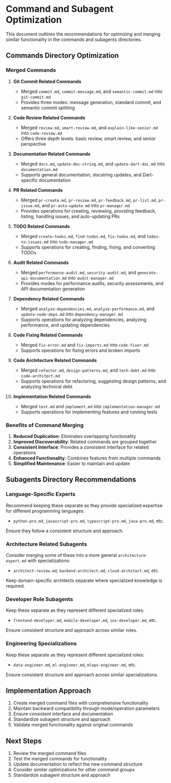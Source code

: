 # Command and Subagent Optimization

This document outlines the recommendations for optimizing and merging similar functionality in the commands and subagents directories.

## Commands Directory Optimization

### Merged Commands

1. **Git Commit Related Commands**
   - Merged `commit.md`, `commit-message.md`, and `semantic-commit.md` into `git-commit.md`
   - Provides three modes: message generation, standard commit, and semantic commit splitting

2. **Code Review Related Commands**
   - Merged `review.md`, `smart-review.md`, and `explain-like-senior.md` into `code-review.md`
   - Offers three depth levels: basic review, smart review, and senior perspective

3. **Documentation Related Commands**
   - Merged `docs.md`, `update-doc-string.md`, and `update-dart-doc.md` into `documentation.md`
   - Supports general documentation, docstring updates, and Dart-specific documentation

4. **PR Related Commands**
   - Merged `pr-create.md`, `pr-review.md`, `pr-feedback.md`, `pr-list.md`, `pr-issue.md`, and `pr-auto-update.md` into `pr-manager.md`
   - Provides operations for creating, reviewing, providing feedback, listing, handling issues, and auto-updating PRs

5. **TODO Related Commands**
   - Merged `create-todos.md`, `find-todos.md`, `fix-todos.md`, and `todos-to-issues.md` into `todo-manager.md`
   - Supports operations for creating, finding, fixing, and converting TODOs

6. **Audit Related Commands**
   - Merged `performance-audit.md`, `security-audit.md`, and `generate-api-documentation.md` into `audit-manager.md`
   - Provides modes for performance audits, security assessments, and API documentation generation

7. **Dependency Related Commands**
   - Merged `analyze-dependencies.md`, `analyze-performance.md`, and `update-node-deps.md` into `dependency-manager.md`
   - Supports operations for analyzing dependencies, analyzing performance, and updating dependencies

8. **Code Fixing Related Commands**
   - Merged `fix-error.md` and `fix-imports.md` into `code-fixer.md`
   - Supports operations for fixing errors and broken imports

9. **Code Architecture Related Commands**
   - Merged `refactor.md`, `design-patterns.md`, and `tech-debt.md` into `code-architect.md`
   - Supports operations for refactoring, suggesting design patterns, and analyzing technical debt

10. **Implementation Related Commands**
    - Merged `test.md` and `implement.md` into `implementation-manager.md`
    - Supports operations for implementing features and running tests

### Benefits of Command Merging

1. **Reduced Duplication**: Eliminates overlapping functionality
2. **Improved Discoverability**: Related commands are grouped together
3. **Consistent Interface**: Provides a consistent interface for related operations
4. **Enhanced Functionality**: Combines features from multiple commands
5. **Simplified Maintenance**: Easier to maintain and update

## Subagents Directory Recommendations

### Language-Specific Experts

Recommend keeping these separate as they provide specialized expertise for different programming languages:
- `python-pro.md`, `javascript-pro.md`, `typescript-pro.md`, `java-pro.md`, etc.

Ensure they follow a consistent structure and approach.

### Architecture Related Subagents

Consider merging some of these into a more general `architecture-expert.md` with specializations:
- `architect-review.md`, `backend-architect.md`, `cloud-architect.md`, etc.

Keep domain-specific architects separate where specialized knowledge is required.

### Developer Role Subagents

Keep these separate as they represent different specialized roles:
- `frontend-developer.md`, `mobile-developer.md`, `ios-developer.md`, etc.

Ensure consistent structure and approach across similar roles.

### Engineering Specializations

Keep these separate as they represent different specialized roles:
- `data-engineer.md`, `ml-engineer.md`, `mlops-engineer.md`, etc.

Ensure consistent structure and approach across similar specializations.

## Implementation Approach

1. Create merged command files with comprehensive functionality
2. Maintain backward compatibility through mode/operation parameters
3. Ensure consistent interface and documentation
4. Standardize subagent structure and approach
5. Validate merged functionality against original commands

## Next Steps

1. Review the merged command files
2. Test the merged commands for functionality
3. Update documentation to reflect the new command structure
4. Consider similar optimizations for other command groups
5. Standardize subagent structure and approach